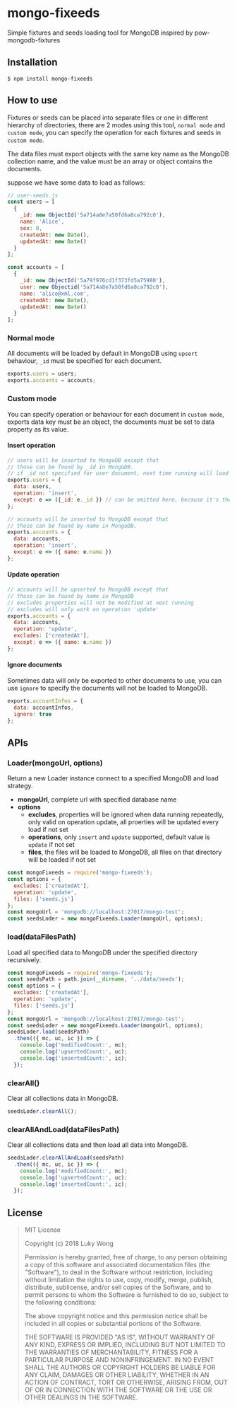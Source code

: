 # mongo-fixeeds
Simple fixtures and seeds loading tool for MongoDB inspired by pow-mongodb-fixtures

## Installation
``` shell
$ npm install mongo-fixeeds
```

## How to use
Fixtures or seeds can be placed into separate files or one in different hierarchy of directories, there are 2 modes using this tool, `normal mode` and `custom mode`, you can specify the operation for each fixtures and seeds in `custom mode`.

The data files must export objects with the same key name as the MongoDB collection name, and the value must be an array or object contains the documents.

suppose we have some data to load as follows:

``` javascript
// user-seeds.js
const users = [
  {
    _id: new ObjectId('5a714a8e7a50fd6a8ca792c0'),
    name: 'Alice',
    sex: 0,
    createdAt: new Date(),
    updatedAt: new Date()
  }
];

const accounts = [
  {
    _id: new ObjectId('5a79f976cd1f373fd5a75980'),
    user: new Objectid('5a714a8e7a50fd6a8ca792c0'),
    name: 'alice@xml.com',
    createdAt: new Date(),
    updatedAt: new Date()
  }
];

```

### Normal mode
All documents will be loaded by default in MongoDB using `upsert` behaviour, `_id` must be specified for each document.

``` javascript
exports.users = users;
exports.accounts = accounts;
```

### Custom mode
You can specify operation or behaviour for each document in `custom mode`, exports data key must be an object, the documents must be set to data property as its value.

#### Insert operation
``` javascript
// users will be inserted to MongoDB except that
// those can be found by _id in MongoDB.
// if _id not specified for user document, next time running will load a new user to MongoDB
exports.users = { 
  data: users, 
  operation: 'insert',
  except: e => ({_id: e._id }) // can be emitted here, because it's the default behaviour
};

// accounts will be inserted to MongoDB except that
// those can be found by name in MongoDB.
exports.accounts = {
  data: accounts,
  operation: 'insert',
  except: e => ({ name: e.name })
};
```

#### Update operation
``` javascript
// accounts will be upserted to MongoDB except that
// those can be found by name in MongoDB
// excludes properties will not be modified at next running
// excludes will only work on operation 'update'
exports.accounts = {
  data: accounts,
  operation: 'update',
  excludes: ['createdAt'],
  except: e => ({ name: e.name })
};

```

#### Ignore documents
Sometimes data will only be exported to other documents to use, you can use `ignore` to specify the documents will not be loaded to MongoDB.

``` javascript
exports.accountInfos = {
  data: accountInfos,
  ignore: true
};

```

## APIs
### Loader(mongoUrl, options)
Return a new Loader instance connect to a specified MongoDB and load strategy.
- **mongoUrl**, complete url with specified database name
- **options**
  - **excludes**, properties will be ignored when data running repeatedly, only valid on operation update, all proerties will be updated every load if not set
  - **operations**, only `insert` and `update` supported, default value is `update` if not set
  - **files**, the files will be loaded to MongoDB, all files on that directory will be loaded if not set 
``` javascript
const mongoFixeeds = require('mongo-fixeeds');
const options = {
  excludes: ['createdAt'],
  operation: 'update',
  files: ['seeds.js']
};
const mongoUrl = 'mongodb://localhost:27017/mongo-test';
const seedsLoder = new mongoFixeeds.Loader(mongoUrl, options);
```

### load(dataFilesPath)
Load all specified data to MongoDB under the specified directory recursively.

``` javascript
const mongoFixeeds = require('mongo-fixeeds');
const seedsPath = path.join(__dirname, '../data/seeds');
const options = {
  excludes: ['createdAt'],
  operation: 'update',
  files: ['seeds.js']
};
const mongoUrl = 'mongodb://localhost:27017/mongo-test';
const seedsLoder = new mongoFixeeds.Loader(mongoUrl, options);
seedsLoder.load(seedsPath)
  .then(({ mc, uc, ic }) => {
    console.log('modifiedCount:', mc);
    console.log('upsertedCount:', uc);
    console.log('insertedCount:', ic);
  });
```
### clearAll()
Clear all collections data in MongoDB.

``` javascript
seedsLoder.clearAll();
```
### clearAllAndLoad(dataFilesPath)
Clear all collections data and then load all data into MongoDB.

``` javascript
seedsLoder.clearAllAndLoad(seedsPath)
  .then(({ mc, uc, ic }) => {
    console.log('modifiedCount:', mc);
    console.log('upsertedCount:', uc);
    console.log('insertedCount:', ic);
  });
```

## License
> MIT License
> 
> Copyright (c) 2018 Luky Wong
> 
> Permission is hereby granted, free of charge, to any person obtaining a copy
> of this software and associated documentation files (the "Software"), to deal
> in the Software without restriction, including without limitation the rights
> to use, copy, modify, merge, publish, distribute, sublicense, and/or sell
> copies of the Software, and to permit persons to whom the Software is
> furnished to do so, subject to the following conditions:
> 
> The above copyright notice and this permission notice shall be included in all
> copies or substantial portions of the Software.
> 
> THE SOFTWARE IS PROVIDED "AS IS", WITHOUT WARRANTY OF ANY KIND, EXPRESS OR
> IMPLIED, INCLUDING BUT NOT LIMITED TO THE WARRANTIES OF MERCHANTABILITY,
> FITNESS FOR A PARTICULAR PURPOSE AND NONINFRINGEMENT. IN NO EVENT SHALL THE
> AUTHORS OR COPYRIGHT HOLDERS BE LIABLE FOR ANY CLAIM, DAMAGES OR OTHER
> LIABILITY, WHETHER IN AN ACTION OF CONTRACT, TORT OR OTHERWISE, ARISING FROM,
> OUT OF OR IN CONNECTION WITH THE SOFTWARE OR THE USE OR OTHER DEALINGS IN THE
> SOFTWARE.
